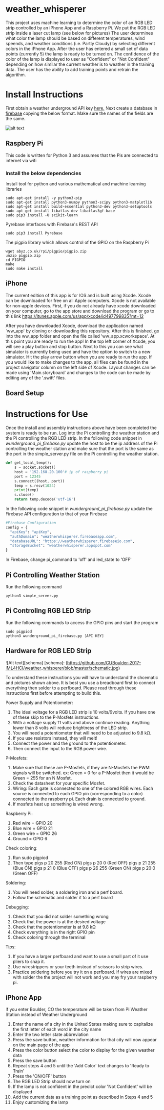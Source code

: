 # weather_whisperer
This project uses machine learning to determine the color of an RGB LED strip controlled by an iPhone App and a Raspberry Pi.
We put the RGB LED strip inside a laser cut lamp (see below for pictures)
The user determines what color the lamp should be based on different temperatures, wind speends, and weather conditions (i.e. Partly Cloudy) by selecting different colors in the iPhone App. After the user has entered a small set of data points (currently 5) the lamp is ready to be turned on. The confidence of the color of the lamp is displayed to user as "Confident" or "Not Confident" depending on how similar the current weather is to weather in the training data. The user has the ability to add training points and retrain the algorithm. 

# Install Instructions 
First obtain a weather underground API key [here.](https://www.wunderground.com/weather/api/)
Next create a database in [firebase](https://firebase.google.com/) copying the below format. 
Make sure the names of the fields are the same.

![alt text][firebase]

[firebase]: https://github.com/CUBoulder-2017-IML4HCI/weather_whisperer/blob/master/firebase.png "Firebase Picture"

## Raspbery Pi
This code is written for Python 3 and assumes that the Pis are connected to internet via wifi

### Install the below dependencies
Install tool for python and various mathematical and machine learning libraries
~~~~ 
sudo apt-get install -y python3-pip 
sudo apt-get install python3-numpy python3-scipy python3-matplotlib
sudo apt-get install build-essential python3-dev python3-setuptools
sudo apt-get install libatlas-dev libatlas3gf-base
sudo pip3 install -U scikit-learn
~~~~
Pyrebase interfaces with Firebase's REST API
~~~~
sudo pip3 install Pyrebase
~~~~
The pigpio library which allows control of the GPIO on the Raspberry Pi
~~~~
wget abyz.co.uk/rpi/pigpio/pigpio.zip
unzip pigpio.zip
cd PIGPIO
make
sudo make install
~~~~

## iPhone
The current edition of this app is for IOS and is built using Xcode. Xcode can be downloaded for free on all Apple computers. Xcode is not available for non-apple devices. 
First, if you do not already have xcode downloaded on your computer, go to the app store and download the program or go to this link https://itunes.apple.com/us/app/xcode/id497799835?mt=12

After you have downloaded Xcode, download the application named 'ww_app' by cloning or downloading this repository. After this is finished, go into the ww_app folder and open the file called 'ww_app.xcworkspace'. At this point you are ready to run the app! In the top left corner of Xcode, you will see a play button and stop button. Next to this you can see what simulator is currently being used and have the option to switch to a new simulator. Hit the play arrow button when you are ready to run the app.
If you would like to make changes to the app, all files can be found in the project navigator column on the left side of Xcode. Layout changes can be made using 'Main.storyboard' and changes to the code can be made by editing any of the '.swift' files.


## Board Setup

# Instructions for Use
Once the install and assembly instructions above have been completed the system is ready to be run. 
Log into the Pi controlling the weather station and the Pi controlling the RGB LED strip. In the following
code snippet in *wunderground_pi_firebase.py* update the host to be the ip address of the Pi controlling
the weather station and make sure that the port is the same as the port in the simple_server.py file on the Pi
controlling the weather station.

```python
def get_local_temp():
	s = socket.socket()        
	host = '192.168.20.100'# ip of raspberry pi 
	port = 12345               
	s.connect((host, port))
	temp = s.recv(1024)
	print(temp)
	s.close()
	return temp.decode('utf-16')
 ```
In the following code snippet in *wunderground_pi_firebase.py* update the Firebase API configuration to that of your Firebase
```python
#Firebase Configuration
config = {
  "apiKey": "apiKey",
  "authDomain": "weatherwhisperer.firebaseapp.com",
  "databaseURL": "https://weatherwhisperer.firebaseio.com",
  "storageBucket": "weatherwhisperer.appspot.com"
}
```
In Firebase, change pi_command to 'off' and led_state to 'OFF'
 ## Pi Controlling Weather Station
 Run the following command 
 ~~~ 
 python3 simple_server.py 
 ~~~
 
 ## Pi Controllng RGB LED Strip
 Run the following commands to access the GPIO pins and start the program
 ~~~
 sudo pigpiod
 python3 wunderground_pi_firebase.py [API KEY]
 ~~~
 
 ## Hardware for RGB LED Strip

 ![Alt text][schema]
 [schema]: (https://github.com/CUBoulder-2017-IML4HCI/weather_whisperer/blob/master/schematic.jpg)


To understand these instructions you will have to understand the shcematic and pictures shown above. It is best you use a breadboard first to connect everything then solder to a perfboard. Please read through these instructions first before attempting to build this. 

Power Supply and Potentiometer:
 1. The ideal voltage for a RGB LED strip is 10 volts/9volts. If you have one of these skip to the P-Mosfets instructions.
 2. With a voltage supply 11 volts and above continue reading. Anything lower than 8 volts will reduce brightness of the LED       strip. 
 3. You will need a potentiometer that will need to be adjusted to 9.8 kΩ.
 4. If you use resistors instead, they will melt! 
 5. Connect the power and the ground to the potentiometer. 
 6. Then connect the input to the RGB power wire. 

P-Mosfets: 
 1. Make sure that these are P-Mosfets, if they are N-Mosfets the PWM signals will be switched.
 	ex: Green = 0 for a P-Mosfet then it would be Green = 255 for an N Mosfet.
 2. Check the datasheet for your specific Mosfet.
 3. Wiring:
 	Each gate is connected to one of the colored RGB wires.
	Each source is connected to each GPIO pin (corresponding to a color) connected to the raspberry pi.
	Each drain is connected to ground.
 4. If mosfets heat up something is wired wrong. 

Raspberry Pi:
 1. Red wire = GPIO 20
 2. Blue wire = GPIO 21
 3. Green wire = GPIO 26
 4. Ground = GPIO 6
 
Check coloring:
 1. Run sudo pigpiod
 2. Then type
	pigs p 20 255 (Red ON)
	pigs p 20 0   (Red OFF)
	pigs p 21 255 (Blue ON)
	pigs p 21 0   (Blue OFF)
 	pigs p 26 255 (Green ON)
	pigs p 20 0   (Green OFF)

Soldering:
 1. You will need solder, a soldering iron and a perf board.
 2. Follow the schematic and solder it to a perf board

Debugging:
 1. Check that you did not solder something wrong
 2. Check that the power is at the desired voltage
 3. Check that the potentiometer is at 9.8 kΩ
 4. Check everything is in the right GPIO pin
 5. Check coloring through the terminal
 
Tips:
 1. If you have a larger perfboard and want to use a small part of it use pliers to snap it.
 2. Use wirestrippers or your teeth instead of scissors to strip wires. 
 3. Practice soldering before you try it on a perfboard. If wires are mixed with solder the the project will not work and you       may fry your raspberry pi.

 
 ## iPhone App
 If you enter Boulder, CO the temperature will be taken from Pi Weather Station instead of Weather Underground
 1. Enter the name of a city in the United States making sure to capitalize the first letter of each word in the city name 
 2. Enter the two letter state abbreviation
 3. Press the save button, weather information for that city will now appear on the main page of the app
 4. Press the color button select the color to display for the given weather data
 5. Press the save button
 6. Repeat steps 4 and 5 until the 'Add Color' text changes to 'Ready to Train'
 7. Press the 'ON/OFF' button
 8. The RGB LED Strip should now turn on
 9. If the lamp is not confident in the predict color 'Not Confident' will be displayed
 10. Add the current data as a training point as described in Steps 4 and 5
 11. Enjoy customizing the lamp
 
